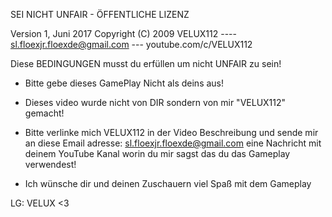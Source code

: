 SEI NICHT UNFAIR  - ÖFFENTLICHE LIZENZ

Version 1, Juni 2017
Copyright (C) 2009 VELUX112 ---- sl.floexjr.floexde@gmail.com --- youtube.com/c/VELUX112

Diese BEDINGUNGEN musst du erfüllen um nicht UNFAIR zu sein!



- Bitte gebe dieses GamePlay Nicht als deins aus!
- Dieses video wurde nicht von DIR sondern von mir "VELUX112" gemacht!
- Bitte verlinke mich VELUX112 in der Video Beschreibung und sende mir an diese Email adresse: sl.floexjr.floexde@gmail.com
  eine Nachricht mit deinem YouTube Kanal worin du mir sagst das du das Gameplay verwendest!
  
   
- Ich wünsche dir und deinen Zuschauern viel Spaß mit dem Gameplay 


LG: VELUX <3
